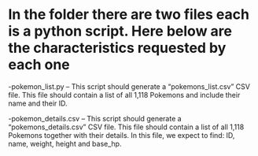 # In the folder there are two files each is a python script. Here below are the characteristics requested by each one

 -pokemon_list.py – This script should generate a “pokemons_list.csv” CSV file. This file
  should contain a list of all 1,118 Pokemons and include their name and their ID.

 -pokemon_details.csv – This script should generate a “pokemons_details.csv” CSV file. This
  file should contain a list of all 1,118 Pokemons together with their details. In this file, we
  expect to find: ID, name, weight, height and base_hp.
